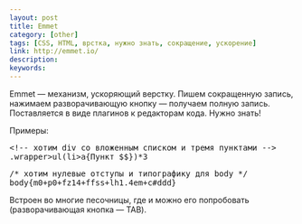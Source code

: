 ```yaml
---
layout: post
title: Emmet
category: [other]
tags: [CSS, HTML, врстка, нужно знать, сокращение, ускорение]
link: http://emmet.io/
description:
keywords:
---
```


<p>Emmet — механизм, ускоряющий верстку. Пишем сокращенную запись, нажимаем разворачивающую кнопку — получаем полную запись. Поставляется в виде плагинов к редакторам кода. Нужно знать!</p>
<p>Примеры:</p>

<pre lang=html>&lt;!-- хотим div со вложенным списком и тремя пунктами --&gt;
.wrapper&gt;ul(li&gt;a{Пункт $$})*3</pre>

<pre lang=css>/* хотим нулевые отступы и типографику для body */
body{m0+p0+fz14+ffss+lh1.4em+c#ddd}</pre>
<p>Встроен во многие песочницы, где и можно его попробовать (разворачивающая кнопка — TAB).</p>
